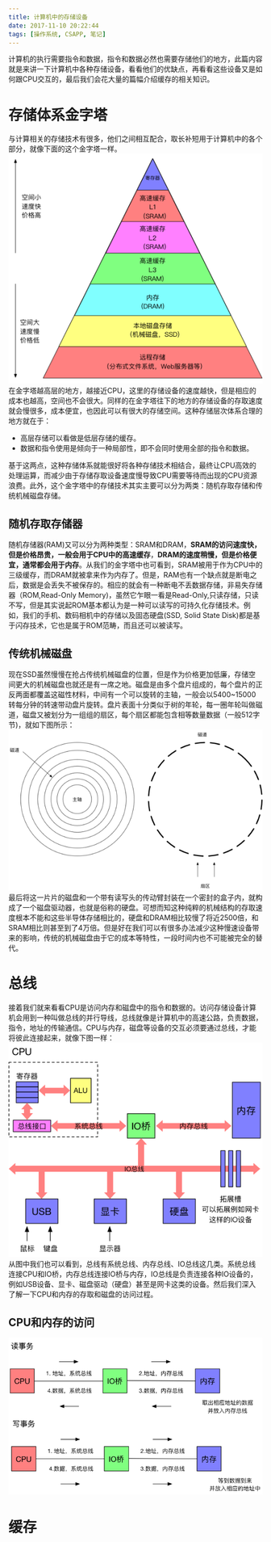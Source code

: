 ```yaml
---
title: 计算机中的存储设备
date: 2017-11-10 20:22:44
tags: [操作系统, CSAPP, 笔记]
---
```

计算机的执行需要指令和数据，指令和数据必然也需要存储他们的地方，此篇内容就是来讲一下计算机中各种存储设备，看看他们的优缺点，再看看这些设备又是如何跟CPU交互的，最后我们会花大量的篇幅介绍缓存的相关知识。

# 存储体系金字塔
与计算相关的存储技术有很多，他们之间相互配合，取长补短用于计算机中的各个部分，就像下面的这个金字塔一样。
![image](计算机中的存储设备/pyramid.png)
在金字塔越高层的地方，越接近CPU，这里的存储设备的速度越快，但是相应的成本也越高，空间也不会很大。同样的在金字塔往下的地方的存储设备的存取速度就会慢很多，成本便宜，也因此可以有很大的存储空间。这种存储层次体系合理的地方就在于：
* 高层存储可以看做是低层存储的缓存。
* 数据和指令使用是倾向于一种局部性，即不会同时使用全部的指令和数据。

基于这两点，这种存储体系就能很好将各种存储技术相结合，最终让CPU高效的处理运算，而减少由于存储存取设备速度慢导致CPU需要等待而出现的CPU资源浪费。此外，这个金字塔中的存储技术其实主要可以分为两类：随机存取存储和传统机械磁盘存储。

## 随机存取存储器
随机存储器(RAM)又可以分为两种类型：SRAM和DRAM，**SRAM的访问速度快，但是价格昂贵，一般会用于CPU中的高速缓存**，**DRAM的速度稍慢，但是价格便宜，通常都会用于内存**。从我们的金字塔中也可看到，SRAM被用于作为CPU中的三级缓存，而DRAM就被拿来作为内存了。但是，RAM也有一个缺点就是断电之后，数据是会丢失不被保存的。相应的就会有一种断电不丢数据存储，非易失存储器（ROM,Read-Only Memory)，虽然它乍眼一看是Read-Only,只读存储，只读不写，但是其实说起ROM基本都认为是一种可以读写的可持久化存储技术。例如，我们的手机、数码相机中的存储以及固态硬盘(SSD, Solid State Disk)都是基于闪存技术，它也是属于ROM范畴，而且还可以被读写。

## 传统机械磁盘
现在SSD虽然慢慢在抢占传统机械磁盘的位置，但是作为价格更加低廉，存储空间更大的机械磁盘也就还是有一席之地。磁盘是由多个盘片组成的，每个盘片的正反两面都覆盖这磁性材料，中间有一个可以旋转的主轴，一般会以5400~15000转每分钟的转速带动盘片旋转。盘片表面十分类似于树的年轮，每一圈年轮叫做磁道，磁盘又被划分为一组组的扇区，每个扇区都能包含相等数量数据（一般512字节)，就如下图所示：
![image](计算机中的存储设备/platter.png)
最后将这一片片的磁盘和一个带有读写头的传动臂封装在一个密封的盒子内，就构成了一个磁盘驱动器，也就是俗称的硬盘。可想而知这种纯粹的机械结构的存取速度根本不能和这些半导体存储相比的，硬盘和DRAM相比较慢了将近2500倍，和SRAM相比则甚至到了4万倍。但是好在我们可以有很多办法减少这种慢速设备带来的影响，传统的机械磁盘由于它的成本等特性，一段时间内也不可能被完全的替代。

# 总线
接着我们就来看看CPU是访问内存和磁盘中的指令和数据的。访问存储设备计算机会用到一种叫做总线的并行导线，总线就像是计算机中的高速公路，负责数据，指令，地址的传输通信。CPU与内存，磁盘等设备的交互必须要通过总线，才能将彼此连接起来，就像下图一样：
![image](计算机中的存储设备/bus.png)
从图中我们也可以看到，总线有系统总线、内存总线、IO总线这几类。系统总线连接CPU和IO桥，内存总线连接IO桥与内存，IO总线是负责连接各种IO设备的，例如USB设备、显卡、磁盘驱动（硬盘）甚至是网卡这类的设备。然后我们深入了解一下CPU和内存的存取和磁盘的访问过程。
## CPU和内存的访问

![image](计算机中的存储设备/cpu-memory-bus.png)

# 缓存